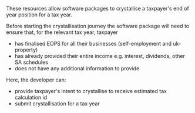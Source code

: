 These resources allow software packages to crystallise a taxpayer's end of year position for a tax year.

Before starting the crystallisation journey the software package will need to ensure that, for the relevant tax year, taxpayer 
* has finalised EOPS for all their businesses (self-employment and uk-property)
* has already provided their entire income e.g. interest, dividends, other SA schedules
* does not have any additional information to provide

Here, the developer can:
* provide taxpayer's intent to crystallise to receive estimated tax calculation id
* submit crystallisation for a tax year